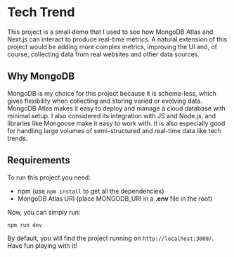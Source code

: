 # Tech Trend

This project is a small demo that I used to see how MongoDB Atlas and Next.js can interact to produce real-time metrics. A natural extension of this project would be adding more complex metrics, improving the UI and, of course, collecting data from real websites and other data sources.

## Why MongoDB

MongoDB is my choice for this project because it is schema-less, which gives flexibility when collecting and storing varied or evolving data. MongoDB Atlas makes it easy to deploy and manage a cloud database with minimal setup. I also considered its integration with JS and Node.js, and libraries like Mongoose make it easy to work with. It is also especially good for handling large volumes of semi-structured and real-time data like tech trends. 

## Requirements

To run this project you need:
- npm (use `npm install` to get all the dependencies)
- MongoDB Atlas URI (place MONGODB_URI in a **.env** file in the root)

Now, you can simply run:

```bash
npm run dev
```

By default, you will find the project running on `http://localhost:3000/`. Have fun playing with it!
